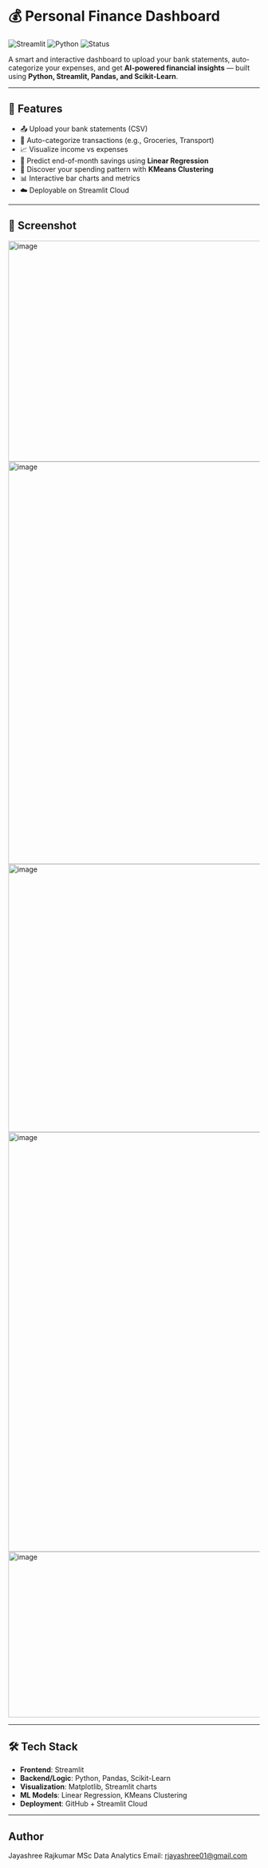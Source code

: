 # 💰 Personal Finance Dashboard

![Streamlit](https://img.shields.io/badge/Built%20with-Streamlit-blue)
![Python](https://img.shields.io/badge/Python-3.10+-yellow)
![Status](https://img.shields.io/badge/Status-Active-brightgreen)

A smart and interactive dashboard to upload your bank statements, auto-categorize your expenses, and get **AI-powered financial insights** — built using **Python, Streamlit, Pandas, and Scikit-Learn**.

---

## 🚀 Features

- 📤 Upload your bank statements (CSV)
- 🧠 Auto-categorize transactions (e.g., Groceries, Transport)
- 📈 Visualize income vs expenses
- 💸 Predict end-of-month savings using **Linear Regression**
- 🧠 Discover your spending pattern with **KMeans Clustering**
- 📊 Interactive bar charts and metrics
- ☁️ Deployable on Streamlit Cloud

---

## 📸 Screenshot
<img width="1865" height="442" alt="image" src="https://github.com/user-attachments/assets/3374871c-55ed-4496-8e8f-b189ccbd65f8" />
<img width="1867" height="806" alt="image" src="https://github.com/user-attachments/assets/e0919281-98b0-40ae-aa3d-1e06ab3288f9" />
<img width="1851" height="537" alt="image" src="https://github.com/user-attachments/assets/53ed3d83-cf9c-4d7f-8ac2-5d206e4a7502" />
<img width="1826" height="840" alt="image" src="https://github.com/user-attachments/assets/44b0d134-79bf-44a5-9984-783581bad82c" />
<img width="1846" height="332" alt="image" src="https://github.com/user-attachments/assets/68db4d82-a7d0-4435-b471-0c95706b0070" />

---

## 🛠️ Tech Stack

- **Frontend**: Streamlit
- **Backend/Logic**: Python, Pandas, Scikit-Learn
- **Visualization**: Matplotlib, Streamlit charts
- **ML Models**: Linear Regression, KMeans Clustering
- **Deployment**: GitHub + Streamlit Cloud

---

## Author
Jayashree Rajkumar
MSc Data Analytics
Email: rjayashree01@gmail.com


